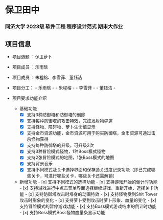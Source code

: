 # 保卫田中
### 同济大学 2023级 软件工程 程序设计范式 期末大作业
## 项目信息
* 项目选题 ：保卫萝⼘
* 项目成员 ：乐雨晗
* 项目成员 ：朱程榕、李雪菲、董钰洁
* 项目分工：
      - 乐雨晗
          - 
      - 朱程榕
            - 
      - 李雪菲
            - 
      - 董钰洁
            - 

*  项目要求功能介绍
    -    基础功能
           - [x] ⽀持3种防御塔和防御塔的删除
           - [x] 支持每种防御塔的攻击特效，完成发射物弹道
           - [x] 支持怪物、障碍物、萝⼘⽣命值显示
           - [x] ⽀持金币资源功能，金币资源可⽤于购买防御塔，金币资源可通过击杀怪物获得
           - [x] ⽀持每种防御塔的升级，可升级2次
           - [x] ⽀持3种冒险模式怪物，1种Boss模式怪物
           - [x] ⽀持2张冒险模式的地图，1张Boss模式的地图
           - [x] ⽀持背景⾳乐
           - [x] 支持不同模式及关卡选择界⾯和保存通关进度记录功能（即已完成哪些关卡，可进⾏哪些关卡，哪些关卡还需解锁）

    -    新增功能
        - [x] 支持不同模式的选择功能
        - [x] 支持游戏开始的倒计时功能
        - [x] 支持游戏进行中点击菜单界面选择继续游戏、重新开始、选择关卡功能
        - [x] ⽀持防御塔攻击时塔身的动画特效
        - [x] ⽀持怪物受到Shit Tower攻击时形象的变化
        - [x] ⽀持萝卜受到攻击时萝卜形象、血量的变化
        - [x] 支持冒险模式的暂停游戏功能
        - [x] 支持Boss模式游戏结束的倒计时功能
        - [x] 支持Boss模式Boss怪物血量条显示功能
